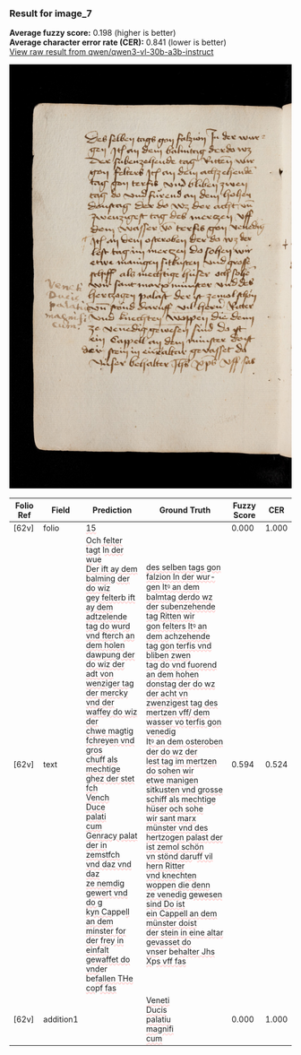 ### Result for image_7
**Average fuzzy score:** 0.198 (higher is better)<br>**Average character error rate (CER):** 0.841 (lower is better)<br>[View raw result from qwen/qwen3-vl-30b-a3b-instruct](https://github.com/RISE-UNIBAS/humanities_data_benchmark/blob/main/results/2025-10-24/T0302/request_T0302_image_7.json)

<img src="https://github.com/RISE-UNIBAS/humanities_data_benchmark/blob/main/benchmarks/medieval_manuscripts/images/image_7.jpg?raw=true" alt="image_7" width="800px">

<style>
.diff { text-decoration: underline; text-decoration-color: #ffcccc; text-decoration-style: wavy; }
</style>

| Folio Ref | Field | Prediction | Ground Truth | Fuzzy Score | CER |
|-----------|-------|------------|--------------|-------------|-----|
| [62v] | folio | <span class="diff">15</span> |  | 0.000 | 1.000 |
| [62v] | text | <span class="diff">O</span>ch<span class="diff"> felter tagt</span> I<span class="diff">n der w</span>u<span class="diff">e<br> Der ift ay dem balming der do wiz<br> gey felterb ift ay dem adtzelende<br> tag do w</span>u<span class="diff">rd vnd fter</span>ch<span class="diff"> an dem holen<br> dawpung der do wiz der adt von<br> wenziger tag der mercky<br> vnd der waffey do wiz der<br> chwe magtig fchreyen vnd gros<br> chuff als mechtige ghez der stet fch<br> Vench<br> Duce<br> palati<br> cum<br> Genracy palat der in zemstfch<br> vnd daz vnd daz<br> ze nemdig gewert vnd do g<br> kyn Ca</span>ppe<span class="diff">ll an dem minster for<br> der frey in einfalt gewaffet do<br> vnd</span>er be<span class="diff">fallen THe co</span>p<span class="diff">f fas</span> | <span class="diff">des selben tags gon falzion In der wur-<br> gen Itꝰ an dem balmtag derdo wz<br> der subenzehende tag Ritten wir<br> gon felters Itꝰ an dem a</span>ch<span class="diff">zehende<br> tag gon terfis vnd bliben zwen<br> tag do vnd fuorend an dem hohen<br> donstag der do wz der acht vn<br> zwenzigest tag des mertzen vff/ dem wasser vo terfis gon venedig<br></span> I<span class="diff">tꝰ an dem osteroben der do wz der<br> lest tag im mertzen do sohen wir<br> etwe manigen sitk</span>u<span class="diff">sten vnd grosse<br> schiff als mechtige hüser och sohe<br> wir sant marx münster vnd des<br> hertzogen palast der ist zemol schön<br> vn stönd dar</span>u<span class="diff">ff vil hern Ritter<br> vnd kne</span>ch<span class="diff">ten wo</span>ppe<span class="diff">n die denn<br> ze venedig gewesen sind Do ist<br> ein Cappell an dem münster doist<br> der stein in eine altar gevasset do<br> vns</span>er be<span class="diff">halter Jhs X</span>p<span class="diff">s vff fas</span> | 0.594 | 0.524 |
| [62v] | addition1 |  | <span class="diff">Veneti<br> Ducis<br> palatiu<br> magnifi<br> cum</span> | 0.000 | 1.000 |
